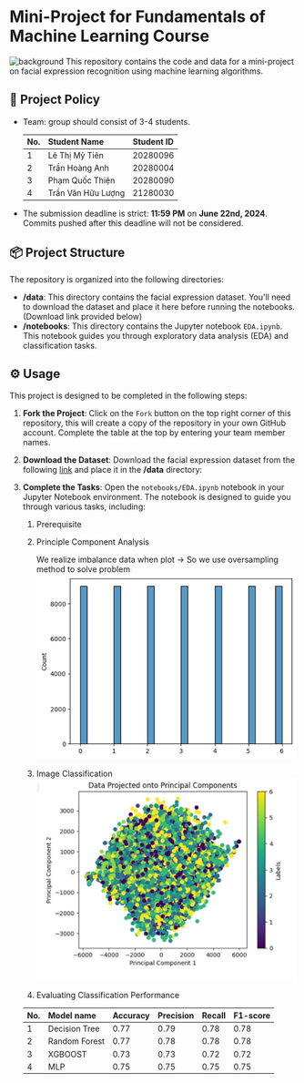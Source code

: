 # Mini-Project for Fundamentals of Machine Learning Course
![background](./materials/ai_wp.jpg)
This repository contains the code and data for a mini-project on facial expression recognition using machine learning algorithms.

## 📑 Project Policy
- Team: group should consist of 3-4 students.

    |No.| Student Name    | Student ID |
    | --------| -------- | ------- |
    |1|Lê Thị Mỹ Tiên| 20280096
    |2|Trần Hoàng Anh| 20280004
    |3|Phạm Quốc Thiện| 20280090
    |4|Trần Văn Hữu Lượng| 21280030

- The submission deadline is strict: **11:59 PM** on **June 22nd, 2024**. Commits pushed after this deadline will not be considered.

## 📦 Project Structure

The repository is organized into the following directories:

- **/data**: This directory contains the facial expression dataset. You'll need to download the dataset and place it here before running the notebooks. (Download link provided below)
- **/notebooks**: This directory contains the Jupyter notebook ```EDA.ipynb```. This notebook guides you through exploratory data analysis (EDA) and classification tasks.

## ⚙️ Usage

This project is designed to be completed in the following steps:

1. **Fork the Project**: Click on the ```Fork``` button on the top right corner of this repository, this will create a copy of the repository in your own GitHub account. Complete the table at the top by entering your team member names.

2. **Download the Dataset**: Download the facial expression dataset from the following [link](https://mega.nz/file/foM2wDaa#GPGyspdUB2WV-fATL-ZvYj3i4FqgbVKyct413gxg3rE) and place it in the **/data** directory:

3. **Complete the Tasks**: Open the ```notebooks/EDA.ipynb``` notebook in your Jupyter Notebook environment. The notebook is designed to guide you through various tasks, including:
    
    1. Prerequisite
    2. Principle Component Analysis
       
       We realize imbalance data when plot -> So we use oversampling method to solve problem
       ![background](oversampling.png)
       
    3. Image Classification
       ![background](image.jpg)
    4. Evaluating Classification Performance

    |No.| Model name    | Accuracy | Precision | Recall | F1-score
    | --------| -------- | ------- | -------- | ------- | ------- |
    |1|Decision Tree| 0.77 | 0.79 | 0.78 | 0.78 |
    |2|Random Forest| 0.77 |  0.78 | 0.78 | 0.78 
    |3|XGBOOST| 0.73 | 0.73 | 0.72 | 0.72 
    |4|MLP | 0.75 |  0.75 | 0.75 | 0.75 


